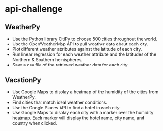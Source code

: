 # api-challenge

## WeatherPy
* Use the Python library CitiPy to choose 500 cities throughout the world.
* Use the OpenWeatherMap API to pull weather data about each city.
* Plot different weather attributes against the latitude of each city.  
* Run linear regression for each weather attribute and the latitudes of the Northern & Southern hemispheres.
* Save a csv file of the retrieved weather data for each city.

## VacationPy
* Use Google Maps to display a heatmap of the humidity of the cities from WeatherPy.
* Find cities that match ideal weather conditions.
* Use the Google Places API to find a hotel in each city.
* Use Google Maps to display each city with a marker over the humidity heatmap.  Each marker will display the hotel name, city name, and country when clicked.